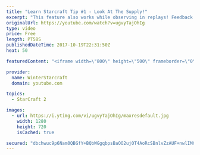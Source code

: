 ```yaml
---
title: "Learn Starcraft Tip #1 - Look At The Supply!"
excerpt: "This feature also works while observing in replays! Feedback and tip suggestions are appreciated :)"
originalUrl: https://youtube.com/watch?v=ugvyTajOhIg
type: video
price: Free
length: PT58S
publishedDateTime: 2017-10-19T22:31:50Z
heat: 50

featuredContent: "<iframe width=\"800\" height=\"500\" frameborder=\"0\" src=\"https://www.youtube.com/embed/ugvyTajOhIg\" allow=\"accelerometer; autoplay; encrypted-media; gyroscope; picture-in-picture\" allowfullscreen></iframe>"

provider:
  name: WinterStarcraft
  domain: youtube.com

topics:
  - StarCraft 2

images:
  - url: https://i.ytimg.com/vi/ugvyTajOhIg/maxresdefault.jpg
    width: 1280
    height: 720
    isCached: true

secured: "dbchwuc9p6Nam0QBGfY+BQbWGgqbpsBaOO2ujOT4AoRcSBnlvZzAUF+nwlIMGuk6vaAEswHxh5hcLlBxVvNic8gnwJFPB+Owe9eqMl+iMpmbRHVHuA5mdd6tcgl9O6+U5jlWlWePkZCFnEMg+uCKKR+I21x0Snctlk3Xb0kygoPcCJEaoxHKow0m95ptgvUcG7WwHqbKin6f+B5H+12NwrpgZWCDaVgS/cyd+MB5qLrHzBVI9dApT+lqxEIXfhwK2h46CSvUe/j20dhFfPvExPI34HzndgjZNI2CMex1vsUaM9V2+6onRd6KFhizsSfpmorvooMELZvnExo8tYnRT4l0uDwDfbL9PnWTPIsRbqaeHYM//aVVv+RcsIQKzjt/VzKXRSI4oTk5HFAJx4oImT0AZdtjacBxC50z/hV4UbY=;DHtv92NKXujAK5O3qossXQ=="
---
```


